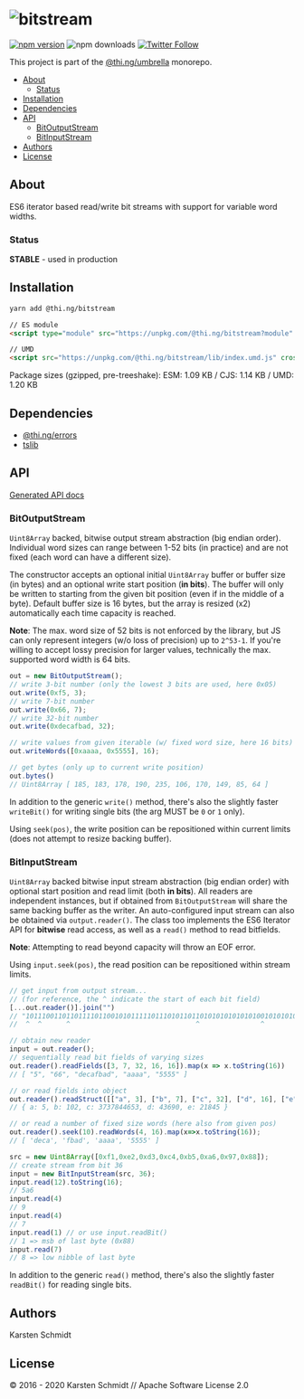 <!-- This file is generated - DO NOT EDIT! -->

# ![bitstream](https://media.thi.ng/umbrella/banners/thing-bitstream.svg?dee9ec9a)

[![npm version](https://img.shields.io/npm/v/@thi.ng/bitstream.svg)](https://www.npmjs.com/package/@thi.ng/bitstream)
![npm downloads](https://img.shields.io/npm/dm/@thi.ng/bitstream.svg)
[![Twitter Follow](https://img.shields.io/twitter/follow/thing_umbrella.svg?style=flat-square&label=twitter)](https://twitter.com/thing_umbrella)

This project is part of the
[@thi.ng/umbrella](https://github.com/thi-ng/umbrella/) monorepo.

- [About](#about)
  - [Status](#status)
- [Installation](#installation)
- [Dependencies](#dependencies)
- [API](#api)
  - [BitOutputStream](#bitoutputstream)
  - [BitInputStream](#bitinputstream)
- [Authors](#authors)
- [License](#license)

## About

ES6 iterator based read/write bit streams with support for variable word widths.

### Status

**STABLE** - used in production

## Installation

```bash
yarn add @thi.ng/bitstream
```

```html
// ES module
<script type="module" src="https://unpkg.com/@thi.ng/bitstream?module" crossorigin></script>

// UMD
<script src="https://unpkg.com/@thi.ng/bitstream/lib/index.umd.js" crossorigin></script>
```

Package sizes (gzipped, pre-treeshake): ESM: 1.09 KB / CJS: 1.14 KB / UMD: 1.20 KB

## Dependencies

- [@thi.ng/errors](https://github.com/thi-ng/umbrella/tree/develop/packages/errors)
- [tslib](https://github.com/thi-ng/umbrella/tree/develop/packages/undefined)

## API

[Generated API docs](https://docs.thi.ng/umbrella/bitstream/)

### BitOutputStream

`Uint8Array` backed, bitwise output stream abstraction (big endian
order). Individual word sizes can range between 1-52 bits (in practice)
and are not fixed (each word can have a different size).

The constructor accepts an optional initial `Uint8Array` buffer or
buffer size (in bytes) and an optional write start position (**in
bits**). The buffer will only be written to starting from the given bit
position (even if in the middle of a byte). Default buffer size is 16
bytes, but the array is resized (x2) automatically each time capacity is
reached.

**Note**: The max. word size of 52 bits is not enforced by the library,
but JS can only represent integers (w/o loss of precision) up to
`2^53-1`. If you're willing to accept lossy precision for larger values,
technically the max. supported word width is 64 bits.

```ts
out = new BitOutputStream();
// write 3-bit number (only the lowest 3 bits are used, here 0x05)
out.write(0xf5, 3);
// write 7-bit number
out.write(0x66, 7);
// write 32-bit number
out.write(0xdecafbad, 32);

// write values from given iterable (w/ fixed word size, here 16 bits)
out.writeWords([0xaaaa, 0x5555], 16);

// get bytes (only up to current write position)
out.bytes()
// Uint8Array [ 185, 183, 178, 190, 235, 106, 170, 149, 85, 64 ]
```

In addition to the generic `write()` method, there's also the slightly
faster `writeBit()` for writing single bits (the arg MUST be `0` or `1`
only).

Using `seek(pos)`, the write position can be repositioned within current
limits (does not attempt to resize backing buffer).

### BitInputStream

`Uint8Array` backed bitwise input stream abstraction (big endian order)
with optional start position and read limit (both **in bits**). All
readers are independent instances, but if obtained from
`BitOutputStream` will share the same backing buffer as the writer. An
auto-configured input stream can also be obtained via `output.reader()`.
The class too implements the ES6 Iterator API for **bitwise** read
access, as well as a `read()` method to read bitfields.

**Note**: Attempting to read beyond capacity will throw an EOF error.

Using `input.seek(pos)`, the read position can be repositioned within
stream limits.

```ts
// get input from output stream...
// (for reference, the ^ indicate the start of each bit field)
[...out.reader()].join("")
// "10111001101101111011001010111110111010110110101010101010100101010101010101"
//  ^  ^      ^                               ^               ^

// obtain new reader
input = out.reader();
// sequentially read bit fields of varying sizes
out.reader().readFields([3, 7, 32, 16, 16]).map(x => x.toString(16))
// [ "5", "66", "decafbad", "aaaa", "5555" ]

// or read fields into object
out.reader().readStruct([["a", 3], ["b", 7], ["c", 32], ["d", 16], ["e", 16]]);
// { a: 5, b: 102, c: 3737844653, d: 43690, e: 21845 }

// or read a number of fixed size words (here also from given pos)
out.reader().seek(10).readWords(4, 16).map(x=>x.toString(16));
// [ 'deca', 'fbad', 'aaaa', '5555' ]

src = new Uint8Array([0xf1,0xe2,0xd3,0xc4,0xb5,0xa6,0x97,0x88]);
// create stream from bit 36
input = new BitInputStream(src, 36);
input.read(12).toString(16);
// 5a6
input.read(4)
// 9
input.read(4)
// 7
input.read(1) // or use input.readBit()
// 1 => msb of last byte (0x88)
input.read(7)
// 8 => low nibble of last byte
```

In addition to the generic `read()` method, there's also the slightly
faster `readBit()` for reading single bits.

## Authors

Karsten Schmidt

## License

&copy; 2016 - 2020 Karsten Schmidt // Apache Software License 2.0
